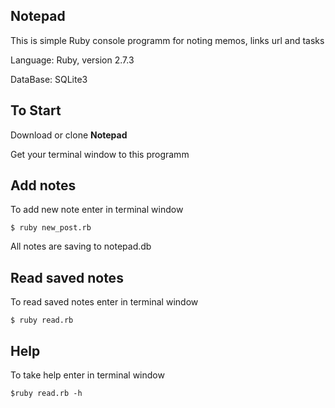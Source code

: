 ## Notepad
This is simple Ruby console programm for noting memos, links url and tasks

Language: Ruby, version 2.7.3

DataBase: SQLite3

## To Start
Download or clone **Notepad**

Get your terminal window to this programm

## Add notes
To add new note enter in terminal window

```
$ ruby new_post.rb
```

All notes are saving to notepad.db

## Read saved notes
To read saved notes enter in terminal window

```
$ ruby read.rb
```

## Help
To take help enter in terminal window

```
$ruby read.rb -h
```
